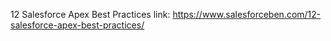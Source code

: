 12 Salesforce Apex Best Practices
link: https://www.salesforceben.com/12-salesforce-apex-best-practices/

